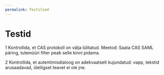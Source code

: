 ```yaml
---
permalink: Testilood
---
```


# Testid

1 Kontrollida, et CAS protokoll on välja lülitatud. Meetod: Saata CAS SAML päring, tulemüüri filter peab selle kinni pidama. 

2 Kontrollida, et autentimisdialoog on adekvaatselt kujundatud: vapp, tekstid arusaadavad, üleliigset teavet ei ole jne.
